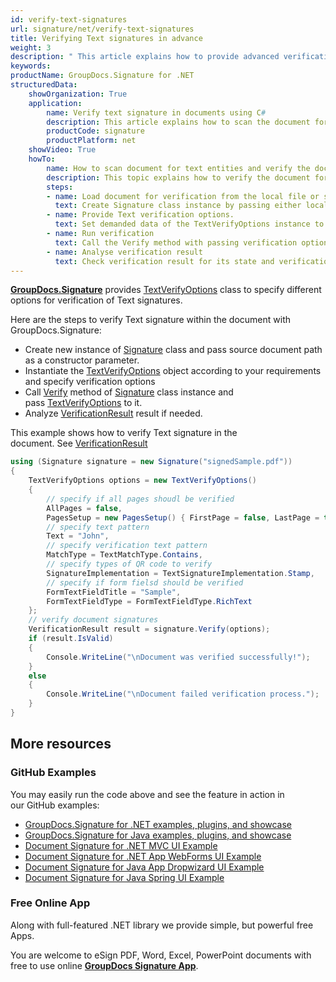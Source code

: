 ```yaml
---
id: verify-text-signatures
url: signature/net/verify-text-signatures
title: Verifying Text signatures in advance
weight: 3
description: " This article explains how to provide advanced verification of Text electronic signatures with GroupDocs.Signature API."
keywords: 
productName: GroupDocs.Signature for .NET
structuredData:
    showOrganization: True
    application:    
        name: Verify text signature in documents using C#    
        description: This article explains how to scan the document for text signatures and provide its verification with C# language and GroupDocs.Signature for .NET APIs
        productCode: signature
        productPlatform: net 
    showVideo: True
    howTo:
        name: How to scan document for text entities and verify the document for specific text signatures conditions using C# 
        description: This topic explains how to verify the document for Text signatures, provide Text elements verification and validation in C#
        steps:
        - name: Load document for verification from the local file or stream.
          text: Create Signature class instance by passing either local or network file path or stream. 
        - name: Provide Text verification options. 
          text: Set demanded data of the TextVerifyOptions instance to specify text content pattern.
        - name: Run verification
          text: Call the Verify method with passing verification options and keep the verification process result.
        - name: Analyse verification result
          text: Check verification result for its state and verification details.
---
```

[**GroupDocs.Signature**](https://products.groupdocs.com/signature/net) provides [TextVerifyOptions](https://apireference.groupdocs.com/net/signature/groupdocs.signature.options/textverifyoptions) class to specify different options for verification of Text signatures.

Here are the steps to verify Text signature within the document with GroupDocs.Signature:

* Create new instance of [Signature](https://apireference.groupdocs.com/net/signature/groupdocs.signature/signature) class and pass source document path as a constructor parameter.
* Instantiate the [TextVerifyOptions](https://apireference.groupdocs.com/net/signature/groupdocs.signature.options/textverifyoptions) object according to your requirements and specify verification options
* Call [Verify](https://apireference.groupdocs.com/net/signature/groupdocs.signature/signature/methods/verify) method of [Signature](https://apireference.groupdocs.com/net/signature/groupdocs.signature/signature) class instance and pass [TextVerifyOptions](https://apireference.groupdocs.com/net/signature/groupdocs.signature.options/textverifyoptions) to it.
* Analyze [VerificationResult](https://apireference.groupdocs.com/net/signature/groupdocs.signature.domain/verificationresult) result if needed.  

This example shows how to verify Text signature in the document. See [VerificationResult](https://apireference.groupdocs.com/net/signature/groupdocs.signature.domain/verificationresult)

```csharp
using (Signature signature = new Signature("signedSample.pdf"))
{
    TextVerifyOptions options = new TextVerifyOptions()
    {
        // specify if all pages shoudl be verified
        AllPages = false,
        PagesSetup = new PagesSetup() { FirstPage = false, LastPage = true, OddPages = false, EvenPages = true },
        // specify text pattern
        Text = "John",
        // specify verification text pattern
        MatchType = TextMatchType.Contains,
        // specify types of QR code to verify
        SignatureImplementation = TextSignatureImplementation.Stamp,
        // specify if form fielsd should be verified
        FormTextFieldTitle = "Sample",
        FormTextFieldType = FormTextFieldType.RichText
    };
    // verify document signatures
    VerificationResult result = signature.Verify(options);
    if (result.IsValid)
    {
        Console.WriteLine("\nDocument was verified successfully!");
    }
    else
    {
        Console.WriteLine("\nDocument failed verification process.");
    }
}
```

## More resources

### GitHub Examples

You may easily run the code above and see the feature in action in our GitHub examples:

* [GroupDocs.Signature for .NET examples, plugins, and showcase](https://github.com/groupdocs-signature/GroupDocs.Signature-for-.NET)
* [GroupDocs.Signature for Java examples, plugins, and showcase](https://github.com/groupdocs-signature/GroupDocs.Signature-for-Java)
* [Document Signature for .NET MVC UI Example](https://github.com/groupdocs-signature/GroupDocs.Signature-for-.NET-MVC)
* [Document Signature for .NET App WebForms UI Example](https://github.com/groupdocs-signature/GroupDocs.Signature-for-.NET-WebForms)
* [Document Signature for Java App Dropwizard UI Example](https://github.com/groupdocs-signature/GroupDocs.Signature-for-Java-Dropwizard)
* [Document Signature for Java Spring UI Example](https://github.com/groupdocs-signature/GroupDocs.Signature-for-Java-Spring)

### Free Online App

Along with full-featured .NET library we provide simple, but powerful free Apps.

You are welcome to eSign PDF, Word, Excel, PowerPoint documents with free to use online **[GroupDocs Signature App](https://products.groupdocs.app/signature)**.

